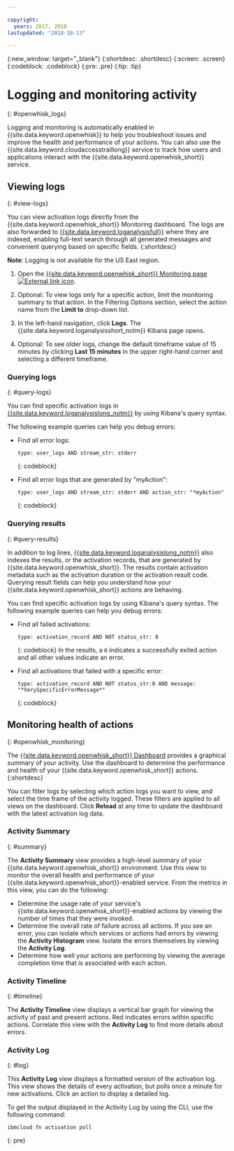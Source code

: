 ```yaml
---

copyright:
  years: 2017, 2018
lastupdated: "2018-10-13"

---
```


{:new_window: target="_blank"}
{:shortdesc: .shortdesc}
{:screen: .screen}
{:codeblock: .codeblock}
{:pre: .pre}
{:tip: .tip}

# Logging and monitoring activity
{: #openwhisk_logs}

Logging and monitoring is automatically enabled in {{site.data.keyword.openwhisk}} to help you troubleshoot issues and improve the health and performance of your actions. You can also use the {{site.data.keyword.cloudaccesstraillong}} service to track how users and applications interact with the {{site.data.keyword.openwhisk_short}} service.

## Viewing logs
{: #view-logs}

You can view activation logs directly from the {{site.data.keyword.openwhisk_short}} Monitoring dashboard. The logs are also forwarded to [{{site.data.keyword.loganalysisfull}}](https://console.bluemix.net/docs/services/CloudLogAnalysis/kibana/analyzing_logs_Kibana.html#analyzing_logs_Kibana) where they are indexed, enabling full-text search through all generated messages and convenient querying based on specific fields.
{:shortdesc}

**Note**: Logging is not available for the US East region.

1. Open the [{{site.data.keyword.openwhisk_short}} Monitoring page ![External link icon](../icons/launch-glyph.svg "External link icon")](https://console.bluemix.net/openwhisk/dashboard/).

2. Optional: To view logs only for a specific action, limit the monitoring summary to that action. In the Filtering Options section, select the action name from the **Limit to** drop-down list.

3. In the left-hand navigation, click **Logs**. The {{site.data.keyword.loganalysisshort_notm}} Kibana page opens.

4. Optional: To see older logs, change the default timeframe value of 15 minutes by clicking **Last 15 minutes** in the upper right-hand corner and selecting a different timeframe.

### Querying logs
{: #query-logs}

You can find specific activation logs in [{{site.data.keyword.loganalysislong_notm}}](https://console.bluemix.net/docs/services/CloudLogAnalysis/kibana/analyzing_logs_Kibana.html#analyzing_logs_Kibana) by using Kibana's query syntax.

The following example queries can help you debug errors:
  * Find all error logs:
      ```
      type: user_logs AND stream_str: stderr
      ```
      {: codeblock}

  * Find all error logs that are generated by "myAction":
      ```
      type: user_logs AND stream_str: stderr AND action_str: "*myAction"
      ```
      {: codeblock}

### Querying results
{: #query-results}

In addition to log lines, [{{site.data.keyword.loganalysislong_notm}}](https://console.bluemix.net/docs/services/CloudLogAnalysis/kibana/analyzing_logs_Kibana.html#analyzing_logs_Kibana) also indexes the results, or the activation records, that are generated by {{site.data.keyword.openwhisk_short}}. The results contain activation metadata such as the activation duration or the activation result code. Querying result fields can help you understand how your {{site.data.keyword.openwhisk_short}} actions are behaving.

You can find specific activation logs by using Kibana's query syntax. The following example queries can help you debug errors:

* Find all failed activations:
    ```
    type: activation_record AND NOT status_str: 0
    ```
    {: codeblock}
    In the results, a `0` indicates a successfully exited action and all other values indicate an error.

* Find all activations that failed with a specific error:
    ```
    type: activation_record AND NOT status_str:0 AND message: "*VerySpecificErrorMessage*"
    ```
    {: codeblock}



## Monitoring health of actions
{: #openwhisk_monitoring}

The [{{site.data.keyword.openwhisk_short}} Dashboard](https://console.bluemix.net/openwhisk/dashboard/) provides a graphical summary of your activity. Use the dashboard to determine the performance and health of your {{site.data.keyword.openwhisk_short}} actions.
{:shortdesc}

You can filter logs by selecting which action logs you want to view, and select the time frame of the activity logged. These filters are applied to all views on the dashboard. Click **Reload** at any time to update the dashboard with the latest activation log data.

### Activity Summary
{: #summary}

The **Activity Summary** view provides a high-level summary of your {{site.data.keyword.openwhisk_short}} environment. Use this view to monitor the overall health and performance of your {{site.data.keyword.openwhisk_short}}-enabled service. From the metrics in this view, you can do the following:
* Determine the usage rate of your service's {{site.data.keyword.openwhisk_short}}-enabled actions by viewing the number of times that they were invoked.
* Determine the overall rate of failure across all actions. If you see an error, you can isolate which services or actions had errors by viewing the **Activity Histogram** view. Isolate the errors themselves by viewing the **Activity Log**.
* Determine how well your actions are performing by viewing the average completion time that is associated with each action.

### Activity Timeline
{: #timeline}

The **Activity Timeline** view displays a vertical bar graph for viewing the activity of past and present actions. Red indicates errors within specific actions. Correlate this view with the **Activity Log** to find more details about errors.



### Activity Log
{: #log}

This **Activity Log** view displays a formatted version of the activation log. This view shows the details of every activation, but polls once a minute for new activations. Click an action to display a detailed log.

To get the output displayed in the Activity Log by using the CLI, use the following command:
```
ibmcloud fn activation poll
```
{: pre}
